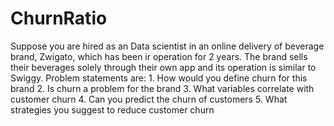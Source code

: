 # ChurnRatio
Suppose you are hired as an Data scientist in an online delivery of beverage brand, Zwigato, which has been ir operation for 2 years.
The brand sells their beverages solely through their own app and its operation is similar to Swiggy.
Problem statements are: 1. How would you define churn for this brand 2. Is churn a problem for the brand 3. What variables correlate with customer churn 4. Can you predict the churn of customers 5. What strategies you suggest to reduce customer churn
